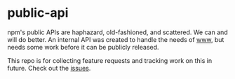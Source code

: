 # public-api

npm's public APIs are haphazard, old-fashioned, and scattered. We can and will do better. An internal API was created to handle the needs of [www](https://github.com/npm/newww), but needs some work before it can be publicly released.

This repo is for collecting feature requests and tracking work on this in future. Check out the [issues](https://github.com/npm/public-api/issues).
